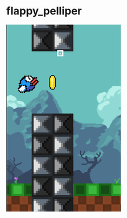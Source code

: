 # flappy_pelliper

<img height="500px" src="https://github.com/LPHBackspace/flappy_bird_clone/blob/main/imagens_readme/flappy_leo1.png"></img>
